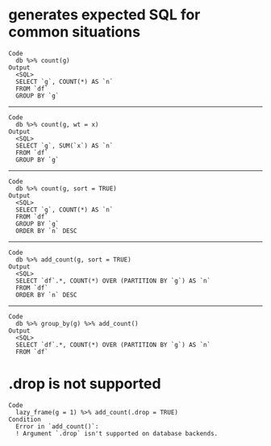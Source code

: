 # generates expected SQL for common situations

    Code
      db %>% count(g)
    Output
      <SQL>
      SELECT `g`, COUNT(*) AS `n`
      FROM `df`
      GROUP BY `g`

---

    Code
      db %>% count(g, wt = x)
    Output
      <SQL>
      SELECT `g`, SUM(`x`) AS `n`
      FROM `df`
      GROUP BY `g`

---

    Code
      db %>% count(g, sort = TRUE)
    Output
      <SQL>
      SELECT `g`, COUNT(*) AS `n`
      FROM `df`
      GROUP BY `g`
      ORDER BY `n` DESC

---

    Code
      db %>% add_count(g, sort = TRUE)
    Output
      <SQL>
      SELECT `df`.*, COUNT(*) OVER (PARTITION BY `g`) AS `n`
      FROM `df`
      ORDER BY `n` DESC

---

    Code
      db %>% group_by(g) %>% add_count()
    Output
      <SQL>
      SELECT `df`.*, COUNT(*) OVER (PARTITION BY `g`) AS `n`
      FROM `df`

# .drop is not supported

    Code
      lazy_frame(g = 1) %>% add_count(.drop = TRUE)
    Condition
      Error in `add_count()`:
      ! Argument `.drop` isn't supported on database backends.

